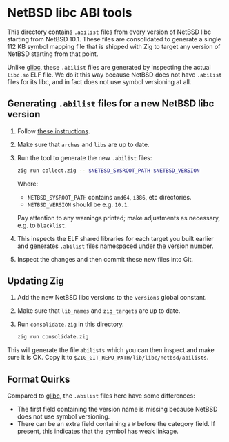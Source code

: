 # NetBSD libc ABI tools

This directory contains `.abilist` files from every version of NetBSD libc
starting from NetBSD 10.1. These files are consolidated to generate a single 112
KB symbol mapping file that is shipped with Zig to target any version of NetBSD
starting from that point.

Unlike [glibc](../glibc), these `.abilist` files are generated by inspecting
the actual `libc.so` ELF file. We do it this way because NetBSD does not have
`.abilist` files for its libc, and in fact does not use symbol versioning at
all.

## Generating `.abilist` files for a new NetBSD libc version

1. Follow [these instructions](https://github.com/ziglang/zig/wiki/Updating-libc#netbsd).

2. Make sure that `arches` and `libs` are up to date.

3. Run the tool to generate the new `.abilist` files:

   ```sh
   zig run collect.zig -- $NETBSD_SYSROOT_PATH $NETBSD_VERSION
   ```

   Where:

   * `NETBSD_SYSROOT_PATH` contains `amd64`, `i386`, etc directories.
   * `NETBSD_VERSION` should be e.g. `10.1`.

   Pay attention to any warnings printed; make adjustments as necessary, e.g. to
   `blacklist`.

4. This inspects the ELF shared libraries for each target you built earlier and
   generates `.abilist` files namespaced under the version number.

5. Inspect the changes and then commit these new files into Git.

## Updating Zig

1. Add the new NetBSD libc versions to the `versions` global constant.

2. Make sure that `lib_names` and `zig_targets` are up to date.

3. Run `consolidate.zig` in this directory.

   ```sh
   zig run consolidate.zig
   ```

This will generate the file `abilists` which you can then inspect and make sure
it is OK. Copy it to `$ZIG_GIT_REPO_PATH/lib/libc/netbsd/abilists`.

## Format Quirks

Compared to [glibc](../glibc), the `.abilist` files here have some differences:

* The first field containing the version name is missing because NetBSD does not
  use symbol versioning.
* There can be an extra field containing a `W` before the category field. If
  present, this indicates that the symbol has weak linkage.

